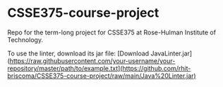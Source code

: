 # CSSE375-course-project
Repo for the term-long project for CSSE375 at Rose-Hulman Institute of Technology.

To use the linter, download its jar file:
[Download JavaLinter.jar](https://raw.githubusercontent.com/your-username/your-repository/master/path/to/example.txt](https://github.com/rhit-briscoma/CSSE375-course-project/raw/main/Java%20Linter.jar)
